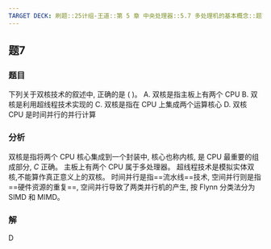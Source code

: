 ```yaml
---
TARGET DECK: 刷题::25计组-王道::第 5 章 中央处理器::5.7 多处理机的基本概念::题7
---
```


## 题7
### 题目
下列关于双核技术的叙述中, 正确的是 ( )。
A. 双核是指主板上有两个 CPU
B. 双核是利用超线程技术实现的
C. 双核是指在 CPU 上集成两个运算核心
D. 双核 CPU 是时间并行的并行计算
### 分析
双核是指将两个 CPU 核心集成到一个封装中, 核心也称内核, 是 CPU 最重要的组成部分, $C$ 正确。
主板上有两个 CPU 属于多处理器。
超线程技术是模拟实体双核,不能算作真正意义上的双核。
时间并行是指==流水线==技术, 空间并行则是指==硬件资源的重复==, 空间并行导致了两类并行机的产生, 按 Flynn 分类法分为 SIMD 和 MIMD。
### 解
D
<!--ID: 1727368451458-->
